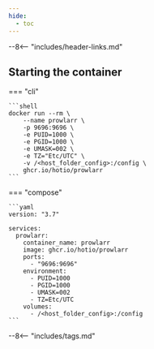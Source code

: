 ```yaml
---
hide:
  - toc
---
```


--8<-- "includes/header-links.md"

## Starting the container

=== "cli"

    ```shell
    docker run --rm \
        --name prowlarr \
        -p 9696:9696 \
        -e PUID=1000 \
        -e PGID=1000 \
        -e UMASK=002 \
        -e TZ="Etc/UTC" \
        -v /<host_folder_config>:/config \
        ghcr.io/hotio/prowlarr
    ```

=== "compose"

    ```yaml
    version: "3.7"

    services:
      prowlarr:
        container_name: prowlarr
        image: ghcr.io/hotio/prowlarr
        ports:
          - "9696:9696"
        environment:
          - PUID=1000
          - PGID=1000
          - UMASK=002
          - TZ=Etc/UTC
        volumes:
          - /<host_folder_config>:/config
    ```

--8<-- "includes/tags.md"
